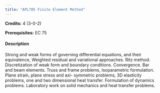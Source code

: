 ```yaml
---
title: "APL705 Finite Element Method"
---
```

**Credits:** 4 (3-0-2)

**Prerequisites:** EC 75

#### Description
Strong and weak forms of governing differential equations, and their equivalence, Weighted residual and variational approaches. Ritz method. Discretization of weak form and boundary conditions. Convergence. Bar and beam elements. Truss and frame problems, Isoparametric formulation. Plane strain, plane stress and axi- symmetric problems, 3D elasticity problems, one and two dimensional heat transfer. Formulation of dynamics problems. Laboratory work on solid mechanics and heat transfer problems.